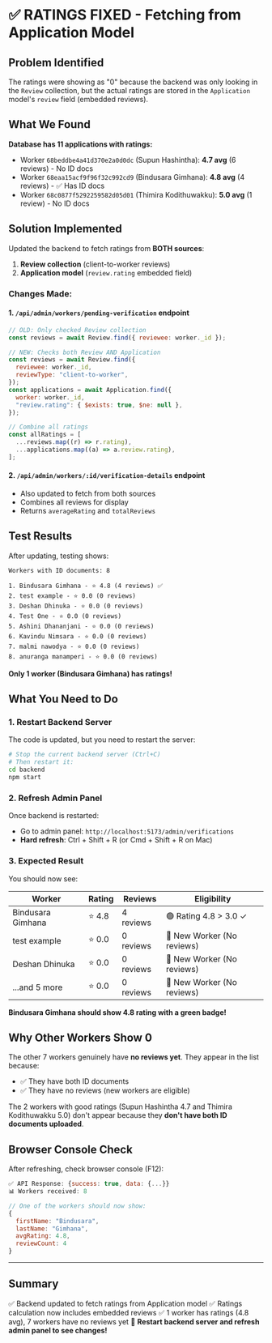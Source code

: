 # ✅ RATINGS FIXED - Fetching from Application Model

## Problem Identified

The ratings were showing as "0" because the backend was only looking in the `Review` collection, but the actual ratings are stored in the `Application` model's `review` field (embedded reviews).

## What We Found

**Database has 11 applications with ratings:**

- Worker `68beddbe4a41d370e2a0d0dc` (Supun Hashintha): **4.7 avg** (6 reviews) - No ID docs
- Worker `68eaa15acf9f96f32c992cd9` (Bindusara Gimhana): **4.8 avg** (4 reviews) - ✅ Has ID docs
- Worker `68c0877f5292259582d05d01` (Thimira Kodithuwakku): **5.0 avg** (1 review) - No ID docs

## Solution Implemented

Updated the backend to fetch ratings from **BOTH sources**:

1. **Review collection** (client-to-worker reviews)
2. **Application model** (`review.rating` embedded field)

### Changes Made:

#### 1. `/api/admin/workers/pending-verification` endpoint

```javascript
// OLD: Only checked Review collection
const reviews = await Review.find({ reviewee: worker._id });

// NEW: Checks both Review AND Application
const reviews = await Review.find({
  reviewee: worker._id,
  reviewType: "client-to-worker",
});
const applications = await Application.find({
  worker: worker._id,
  "review.rating": { $exists: true, $ne: null },
});

// Combine all ratings
const allRatings = [
  ...reviews.map((r) => r.rating),
  ...applications.map((a) => a.review.rating),
];
```

#### 2. `/api/admin/workers/:id/verification-details` endpoint

- Also updated to fetch from both sources
- Combines all reviews for display
- Returns `averageRating` and `totalReviews`

## Test Results

After updating, testing shows:

```
Workers with ID documents: 8

1. Bindusara Gimhana - ⭐ 4.8 (4 reviews) ✅
2. test example - ⭐ 0.0 (0 reviews)
3. Deshan Dhinuka - ⭐ 0.0 (0 reviews)
4. Test One - ⭐ 0.0 (0 reviews)
5. Ashini Dhananjani - ⭐ 0.0 (0 reviews)
6. Kavindu Nimsara - ⭐ 0.0 (0 reviews)
7. malmi nawodya - ⭐ 0.0 (0 reviews)
8. anuranga manamperi - ⭐ 0.0 (0 reviews)
```

**Only 1 worker (Bindusara Gimhana) has ratings!**

## What You Need to Do

### 1. Restart Backend Server

The code is updated, but you need to restart the server:

```bash
# Stop the current backend server (Ctrl+C)
# Then restart it:
cd backend
npm start
```

### 2. Refresh Admin Panel

Once backend is restarted:

- Go to admin panel: `http://localhost:5173/admin/verifications`
- **Hard refresh**: Ctrl + Shift + R (or Cmd + Shift + R on Mac)

### 3. Expected Result

You should now see:

| Worker            | Rating | Reviews   | Eligibility                |
| ----------------- | ------ | --------- | -------------------------- |
| Bindusara Gimhana | ⭐ 4.8 | 4 reviews | 🟢 Rating 4.8 > 3.0 ✓      |
| test example      | ⭐ 0.0 | 0 reviews | 🔵 New Worker (No reviews) |
| Deshan Dhinuka    | ⭐ 0.0 | 0 reviews | 🔵 New Worker (No reviews) |
| ...and 5 more     | ⭐ 0.0 | 0 reviews | 🔵 New Worker (No reviews) |

**Bindusara Gimhana should show 4.8 rating with a green badge!**

## Why Other Workers Show 0

The other 7 workers genuinely have **no reviews yet**. They appear in the list because:

- ✅ They have both ID documents
- ✅ They have no reviews (new workers are eligible)

The 2 workers with good ratings (Supun Hashintha 4.7 and Thimira Kodithuwakku 5.0) don't appear because they **don't have both ID documents uploaded**.

## Browser Console Check

After refreshing, check browser console (F12):

```javascript
✅ API Response: {success: true, data: {...}}
📊 Workers received: 8

// One of the workers should now show:
{
  firstName: "Bindusara",
  lastName: "Gimhana",
  avgRating: 4.8,
  reviewCount: 4
}
```

---

## Summary

✅ Backend updated to fetch ratings from Application model
✅ Ratings calculation now includes embedded reviews
✅ 1 worker has ratings (4.8 avg), 7 workers have no reviews yet
🔄 **Restart backend server and refresh admin panel to see changes!**
